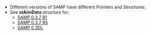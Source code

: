 * Different versions of SAMP have different Pointers and Structures.
* See **stAimData** structure for:
    * [SAMP 0.3.7 R1](https://github.com/BlastHackNet/mod_sa/blob/master/src/samp.h#L441)
    * [SAMP 0.3.7 R5](https://github.com/BlastHackNet/mod_sa/blob/samp-037r5/src/samp.h#L450)
    * [SAMP 0.3DL](https://github.com/BlastHackNet/mod_sa/blob/samp-03dl/src/samp.h#L449)